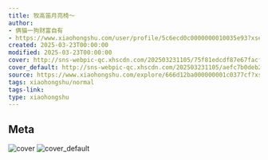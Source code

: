 ```yaml
---
title: 牧高笛月亮椅～
author:
- 俩猫一狗财富自有
- https://www.xiaohongshu.com/user/profile/5c6ecd0c0000000010035e93?xsec_token=undefined
created: 2025-03-23T00:00:00
modified: 2025-03-23T00:00:00
cover: http://sns-webpic-qc.xhscdn.com/202503231105/75f81edcdf87e67facfc9a3936a4e364/1040g2sg31426oukqhoe05n3epk646nkj8rlql90!nc_n_webp_prv_1
cover_default: http://sns-webpic-qc.xhscdn.com/202503231105/aefc7b0deb20c1bcf53b6120ec90aef0/1040g2sg31426oukqhoe05n3epk646nkj8rlql90!nc_n_webp_mw_1
source: https://www.xiaohongshu.com/explore/666d12ba000000001c0377cf?xsec_token=ABII_3BDZUs8g7I7mfhWI3AVwz54K9MPVIqFrijon6Pvc=
tags: xiaohongshu/normal
tags-link:
type: xiaohongshu
---
```


## Meta

![cover](http://sns-webpic-qc.xhscdn.com/202503231105/75f81edcdf87e67facfc9a3936a4e364/1040g2sg31426oukqhoe05n3epk646nkj8rlql90!nc_n_webp_prv_1)
![cover_default](http://sns-webpic-qc.xhscdn.com/202503231105/aefc7b0deb20c1bcf53b6120ec90aef0/1040g2sg31426oukqhoe05n3epk646nkj8rlql90!nc_n_webp_mw_1)
